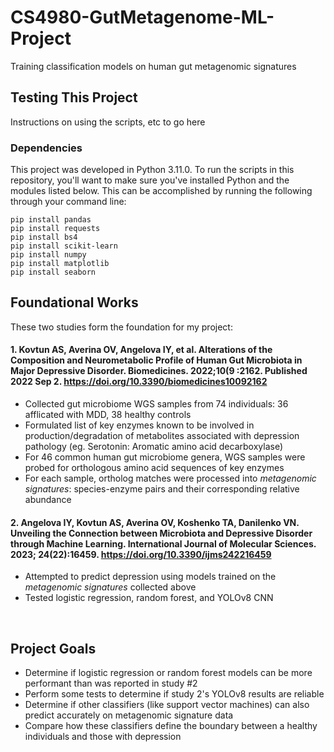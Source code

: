 # CS4980-GutMetagenome-ML-Project
Training classification models on human gut metagenomic signatures 

## Testing This Project
Instructions on using the scripts, etc to go here

### Dependencies
This project was developed in Python 3.11.0.
To run the scripts in this repository, you'll want to make sure you've installed Python and the modules listed below. This can be accomplished by running the following through your command line:
```
pip install pandas
pip install requests
pip install bs4
pip install scikit-learn
pip install numpy
pip install matplotlib
pip install seaborn
```

## Foundational Works
These two studies form the foundation for my project: 

#### 1. Kovtun AS, Averina OV, Angelova IY, et al. **Alterations of the Composition and Neurometabolic Profile of Human Gut Microbiota in Major Depressive Disorder.** Biomedicines. 2022;10(9 :2162. Published 2022 Sep 2. https://doi.org/10.3390/biomedicines10092162
- Collected gut microbiome WGS samples from 74 individuals: 36 afflicated with MDD, 38 healthy controls
- Formulated list of key enzymes known to be involved in production/degradation of metabolites associated with depression pathology (eg. Serotonin: Aromatic amino acid decarboxylase)
- For 46 common human gut microbiome genera, WGS samples were probed for orthologous amino acid sequences of key enzymes 
- For each sample, ortholog matches were processed into _metagenomic signatures_: species-enzyme pairs and their corresponding relative abundance


#### 2. Angelova IY, Kovtun AS, Averina OV, Koshenko TA, Danilenko VN. **Unveiling the Connection between Microbiota and Depressive Disorder through Machine Learning.** International Journal of Molecular Sciences. 2023; 24(22):16459. https://doi.org/10.3390/ijms242216459
- Attempted to predict depression using models trained on the _metagenomic signatures_ collected above
- Tested logistic regression, random forest, and YOLOv8 CNN
<br>

## Project Goals

- Determine if logistic regression or random forest models can be more performant than was reported in study #2
- Perform some tests to determine if study 2's YOLOv8 results are reliable
- Determine if other classifiers (like support vector machines) can also predict accurately on metagenomic signature data
- Compare how these classifiers define the boundary between a healthy individuals and those with depression
